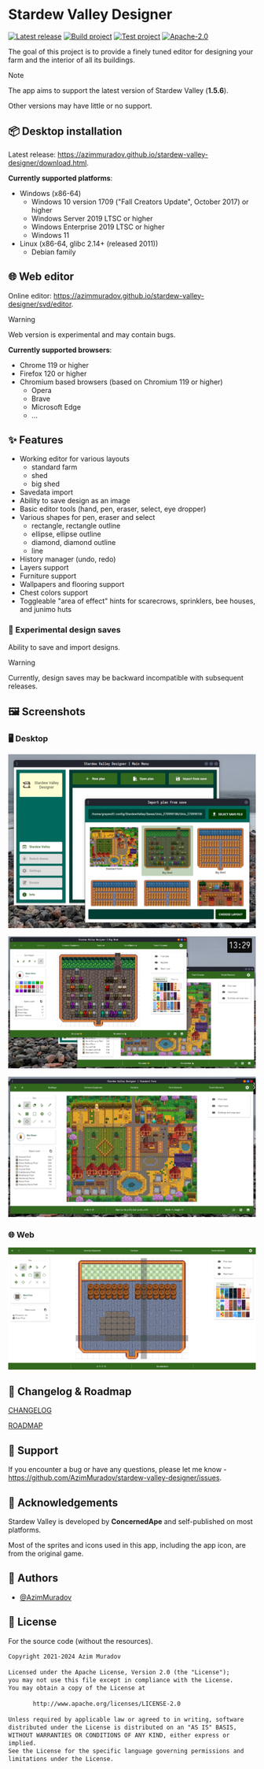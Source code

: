 # Stardew Valley Designer

[![Latest release](https://img.shields.io/github/v/release/AzimMuradov/stardew-valley-designer)](https://azimmuradov.github.io/stardew-valley-designer/download.html)
[![Build project](https://img.shields.io/github/actions/workflow/status/AzimMuradov/stardew-valley-designer/build.yml?branch=master)](https://github.com/AzimMuradov/stardew-valley-designer/actions/workflows/build.yml)
[![Test project](https://img.shields.io/github/actions/workflow/status/AzimMuradov/stardew-valley-designer/test.yml?branch=master&label=test)](https://github.com/AzimMuradov/stardew-valley-designer/actions/workflows/test.yml)
[![Apache-2.0](https://img.shields.io/github/license/AzimMuradov/stardew-valley-designer)](https://www.apache.org/licenses/LICENSE-2.0)

The goal of this project is to provide a finely tuned editor for designing your farm and
the interior of all its buildings.

> [!NOTE]
> The app aims to support the latest version of Stardew Valley (**1.5.6**).
>
> Other versions may have little or no support.

## :package: Desktop installation

Latest release: https://azimmuradov.github.io/stardew-valley-designer/download.html.

**Currently supported platforms**:

- Windows (x86-64)
  - Windows 10 version 1709 ("Fall Creators Update", October 2017) or higher
  - Windows Server 2019 LTSC or higher
  - Windows Enterprise 2019 LTSC or higher
  - Windows 11
- Linux (x86-64, glibc 2.14+ (released 2011))
  - Debian family

## :globe_with_meridians: Web editor

Online editor: https://azimmuradov.github.io/stardew-valley-designer/svd/editor.

> [!WARNING]
> Web version is experimental and may contain bugs.

**Currently supported browsers**:

- Chrome 119 or higher
- Firefox 120 or higher
- Chromium based browsers (based on Chromium 119 or higher)
  - Opera
  - Brave
  - Microsoft Edge
  - ...

## :sparkles: Features

- Working editor for various layouts
  - standard farm
  - shed
  - big shed
- Savedata import
- Ability to save design as an image
- Basic editor tools (hand, pen, eraser, select, eye dropper)
- Various shapes for pen, eraser and select
  - rectangle, rectangle outline
  - ellipse, ellipse outline
  - diamond, diamond outline
  - line
- History manager (undo, redo)
- Layers support
- Furniture support
- Wallpapers and flooring support
- Chest colors support
- Toggleable "area of effect" hints for scarecrows, sprinklers, bee houses, and junimo huts

### :construction: Experimental design saves

Ability to save and import designs.

> [!WARNING]
> Currently, design saves may be backward incompatible with subsequent releases.

## :framed_picture: Screenshots

### :desktop_computer: Desktop

![desktop-1.png](docs/user/imgs/desktop-1.png)

![desktop-2.png](docs/user/imgs/desktop-2.png)

![desktop-3.png](docs/user/imgs/desktop-3.png)

### :globe_with_meridians: Web

![web-1.png](docs/user/imgs/web-1.png)

## :memo: Changelog & Roadmap

[CHANGELOG](docs/user/CHANGELOG.md)

[ROADMAP](docs/user/ROADMAP.md)

## :speech_balloon: Support

If you encounter a bug or have any questions,
please let me know - https://github.com/AzimMuradov/stardew-valley-designer/issues.

## :star2: Acknowledgements

Stardew Valley is developed by **ConcernedApe** and self-published on most platforms.

Most of the sprites and icons used in this app, including the app icon, are from the original game.

## :busts_in_silhouette: Authors

- [@AzimMuradov](https://www.github.com/AzimMuradov)

## :scroll: License

For the source code (without the resources).

```
Copyright 2021-2024 Azim Muradov

Licensed under the Apache License, Version 2.0 (the "License");
you may not use this file except in compliance with the License.
You may obtain a copy of the License at

       http://www.apache.org/licenses/LICENSE-2.0

Unless required by applicable law or agreed to in writing, software
distributed under the License is distributed on an "AS IS" BASIS,
WITHOUT WARRANTIES OR CONDITIONS OF ANY KIND, either express or implied.
See the License for the specific language governing permissions and
limitations under the License.
```
